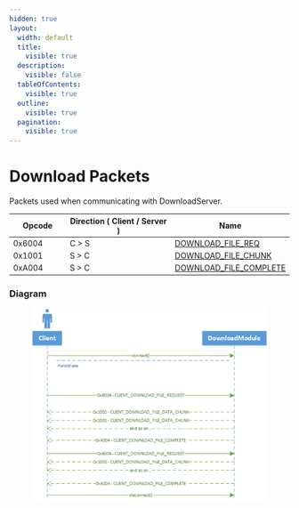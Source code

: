 ```yaml
---
hidden: true
layout:
  width: default
  title:
    visible: true
  description:
    visible: false
  tableOfContents:
    visible: true
  outline:
    visible: true
  pagination:
    visible: true
---
```


# Download Packets

Packets used when communicating with DownloadServer.

<table><thead><tr><th width="100">Opcode</th><th width="215">Direction ( Client / Server )</th><th>Name</th></tr></thead><tbody><tr><td>0x6004</td><td>C > S</td><td><a href="download_file_req.md">DOWNLOAD_FILE_REQ</a></td></tr><tr><td>0x1001</td><td>S > C</td><td><a href="download_file_chunk.md">DOWNLOAD_FILE_CHUNK</a></td></tr><tr><td>0xA004</td><td>S > C</td><td><a href="download_file_complete.md">DOWNLOAD_FILE_COMPLETE</a></td></tr></tbody></table>

### Diagram

<figure><img src="../../.gitbook/assets/packets-download-diagram.png" alt=""><figcaption></figcaption></figure>
